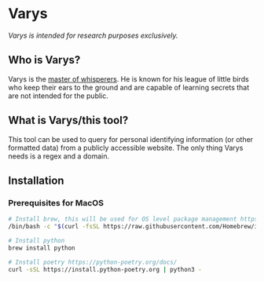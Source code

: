 # Varys
_Varys is intended for research purposes exclusively._

## Who is Varys?
Varys is the [master of whisperers](https://iceandfire.fandom.com/wiki/Varys). He is known for his league of little birds who keep their ears to the ground and are capable of learning secrets that are not intended for the public. 

## What is Varys/this tool? 
This tool can be used to query for personal identifying information (or other formatted data) from a publicly accessible website. The only thing Varys needs is a regex and a domain.

## Installation

### Prerequisites for MacOS
```bash
# Install brew, this will be used for OS level package management https://brew.sh/
/bin/bash -c "$(curl -fsSL https://raw.githubusercontent.com/Homebrew/install/HEAD/install.sh)"

# Install python
brew install python

# Install poetry https://python-poetry.org/docs/
curl -sSL https://install.python-poetry.org | python3 -
```

